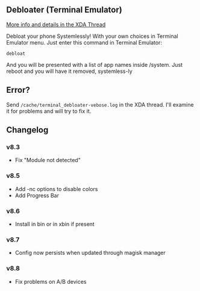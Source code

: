 ## Debloater (Terminal Emulator)
[More info and details in the XDA Thread](https://forum.xda-developers.com/apps/magisk/module-terminal-debloater-debloat-t3584163)

 Debloat your phone Systemlessly!
 With your own choices in Terminal Emulator menu.
 Just enter this command in Terminal Emulator:

	debloat
	
 And you will be presented with a list of app names inside /system.
 Just reboot and you will have it removed, systemless-ly
 
## Error?
 Send `/cache/terminal_debloater-vebose.log` in the XDA thread. I'll examine it for problems and will try to fix it.

## Changelog

### v8.3
* Fix "Module not detected"
### v8.5
* Add -nc options to disable colors
* Add Progress Bar
### v8.6
* Install in bin or in xbin if present
### v8.7
* Config now persists when updated through magisk manager
### v8.8
* Fix problems on A/B devices
